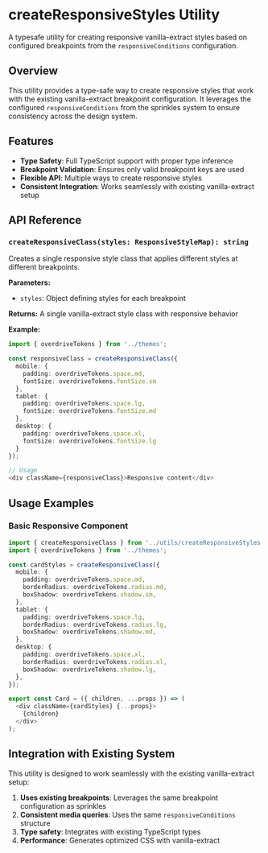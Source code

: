 # createResponsiveStyles Utility

A typesafe utility for creating responsive vanilla-extract styles based on
configured breakpoints from the `responsiveConditions` configuration.

## Overview

This utility provides a type-safe way to create responsive styles that work with
the existing vanilla-extract breakpoint configuration. It leverages the
configured `responsiveConditions` from the sprinkles system to ensure
consistency across the design system.

## Features

- **Type Safety**: Full TypeScript support with proper type inference
- **Breakpoint Validation**: Ensures only valid breakpoint keys are used
- **Flexible API**: Multiple ways to create responsive styles
- **Consistent Integration**: Works seamlessly with existing vanilla-extract
  setup

## API Reference

### `createResponsiveClass(styles: ResponsiveStyleMap): string`

Creates a single responsive style class that applies different styles at
different breakpoints.

**Parameters:**

- `styles`: Object defining styles for each breakpoint

**Returns:** A single vanilla-extract style class with responsive behavior

**Example:**

```typescript
import { overdriveTokens } from '../themes';

const responsiveClass = createResponsiveClass({
  mobile: {
    padding: overdriveTokens.space.md,
    fontSize: overdriveTokens.fontSize.sm
  },
  tablet: {
    padding: overdriveTokens.space.lg,
    fontSize: overdriveTokens.fontSize.md
  },
  desktop: {
    padding: overdriveTokens.space.xl,
    fontSize: overdriveTokens.fontSize.lg
  }
});

// Usage
<div className={responsiveClass}>Responsive content</div>
```

## Usage Examples

### Basic Responsive Component

```typescript
import { createResponsiveClass } from '../utils/createResponsiveStyles';
import { overdriveTokens } from '../themes';

const cardStyles = createResponsiveClass({
  mobile: {
    padding: overdriveTokens.space.md,
    borderRadius: overdriveTokens.radius.md,
    boxShadow: overdriveTokens.shadow.sm,
  },
  tablet: {
    padding: overdriveTokens.space.lg,
    borderRadius: overdriveTokens.radius.lg,
    boxShadow: overdriveTokens.shadow.md,
  },
  desktop: {
    padding: overdriveTokens.space.xl,
    borderRadius: overdriveTokens.radius.xl,
    boxShadow: overdriveTokens.shadow.lg,
  },
});

export const Card = ({ children, ...props }) => (
  <div className={cardStyles} {...props}>
    {children}
  </div>
);
```

## Integration with Existing System

This utility is designed to work seamlessly with the existing vanilla-extract
setup:

1. **Uses existing breakpoints**: Leverages the same breakpoint configuration as
   sprinkles
2. **Consistent media queries**: Uses the same `responsiveConditions` structure
3. **Type safety**: Integrates with existing TypeScript types
4. **Performance**: Generates optimized CSS with vanilla-extract

